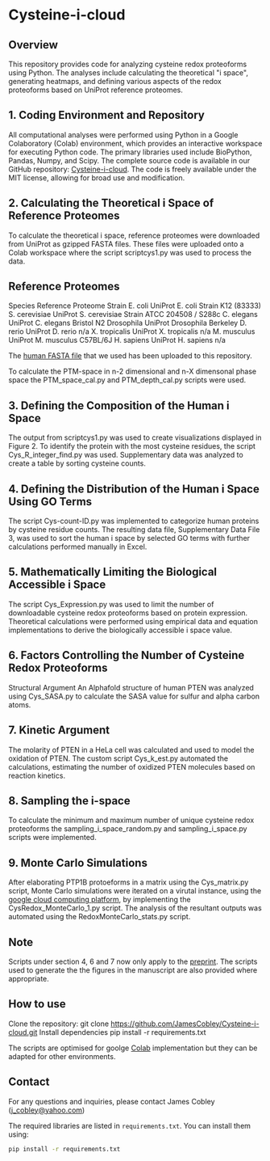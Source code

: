 # Cysteine-i-cloud

## Overview

This repository provides code for analyzing cysteine redox proteoforms using Python. The analyses include calculating the theoretical "i space", generating heatmaps, and defining various aspects of the redox proteoforms based on UniProt reference proteomes.

## 1. Coding Environment and Repository

All computational analyses were performed using Python in a Google Colaboratory (Colab) environment, which provides an interactive workspace for executing Python code. The primary libraries used include BioPython, Pandas, Numpy, and Scipy. The complete source code is available in our GitHub repository: [Cysteine-i-cloud](https://github.com/JamesCobley/Cysteine-i-cloud). The code is freely available under the MIT license, allowing for broad use and modification.

## 2. Calculating the Theoretical i Space of Reference Proteomes
To calculate the theoretical i space, reference proteomes were downloaded from UniProt as gzipped FASTA files. These files were uploaded onto a Colab workspace where the script scriptcys1.py was used to process the data. 

## Reference Proteomes
Species	Reference Proteome	Strain
E. coli	UniProt E. coli	Strain K12 (83333)
S. cerevisiae	UniProt S. cerevisiae	Strain ATCC 204508 / S288c
C. elegans	UniProt C. elegans	Bristol N2
Drosophila	UniProt Drosophila	Berkeley
D. rerio	UniProt D. rerio	n/a
X. tropicalis	UniProt X. tropicalis	n/a
M. musculus	UniProt M. musculus	C57BL/6J
H. sapiens	UniProt H. sapiens	n/a

The [human FASTA file](https://github.com/JamesCobley/Cysteine-i-cloud/blob/main/uniprotkb_human_AND_model_organism_9606_2024_05_08.fasta.gz) that we used has been uploaded to this repository.

To calculate the PTM-space in n-2 dimensional and n-X dimensonal phase space the PTM_space_cal.py and PTM_depth_cal.py scripts were used.

## 3. Defining the Composition of the Human i Space
The output from scriptcys1.py was used to create visualizations displayed in Figure 2. To identify the protein with the most cysteine residues, the script Cys_R_integer_find.py was used. Supplementary data was analyzed to create a table by sorting cysteine counts.

## 4. Defining the Distribution of the Human i Space Using GO Terms
The script Cys-count-ID.py was implemented to categorize human proteins by cysteine residue counts. The resulting data file, Supplementary Data File 3, was used to sort the human i space by selected GO terms with further calculations performed manually in Excel. 

## 5. Mathematically Limiting the Biological Accessible i Space
The script Cys_Expression.py was used to limit the number of downloadable cysteine redox proteoforms based on protein expression. Theoretical calculations were performed using empirical data and equation implementations to derive the biologically accessible i space value.

## 6. Factors Controlling the Number of Cysteine Redox Proteoforms
Structural Argument
An Alphafold structure of human PTEN was analyzed using Cys_SASA.py to calculate the SASA value for sulfur and alpha carbon atoms.

## 7. Kinetic Argument
The molarity of PTEN in a HeLa cell was calculated and used to model the oxidation of PTEN. The custom script Cys_k_est.py automated the calculations, estimating the number of oxidized PTEN molecules based on reaction kinetics.

## 8. Sampling the i-space

To calculate the minimum and maximum number of unique cysteine redox proteoforms the sampling_i_space_random.py and sampling_i_space.py scripts were implemented.

## 9. Monte Carlo Simulations

After elaborating PTP1B protoeforms in a matrix using the Cys_matrix.py script, Monte Carlo simulations were iterated on a virutal instance, using the [google cloud computing platform](https://cloud.google.com/?hl=en), by implementing the CysRedox_MonteCarlo_1.py script. The analysis of the resultant outputs was automated using the RedoxMonteCarlo_stats.py script.

## Note

Scripts under section 4, 6 and 7 now only apply to the [preprint](https://www.biorxiv.org/content/10.1101/2024.09.18.613618v1.abstract). 
The scripts used to generate the the figures in the manuscript are also provided where appropriate.

## How to use

Clone the repository: git clone https://github.com/JamesCobley/Cysteine-i-cloud.git
Install dependencies pip install -r requirements.txt

The scripts are optimised for goolge [Colab](https://colab.google/) implementation but they can be adapted for other environments. 

## Contact

For any questions and inquiries, please contact James Cobley (j_cobley@yahoo.com) 

The required libraries are listed in `requirements.txt`. You can install them using:
```bash
pip install -r requirements.txt

